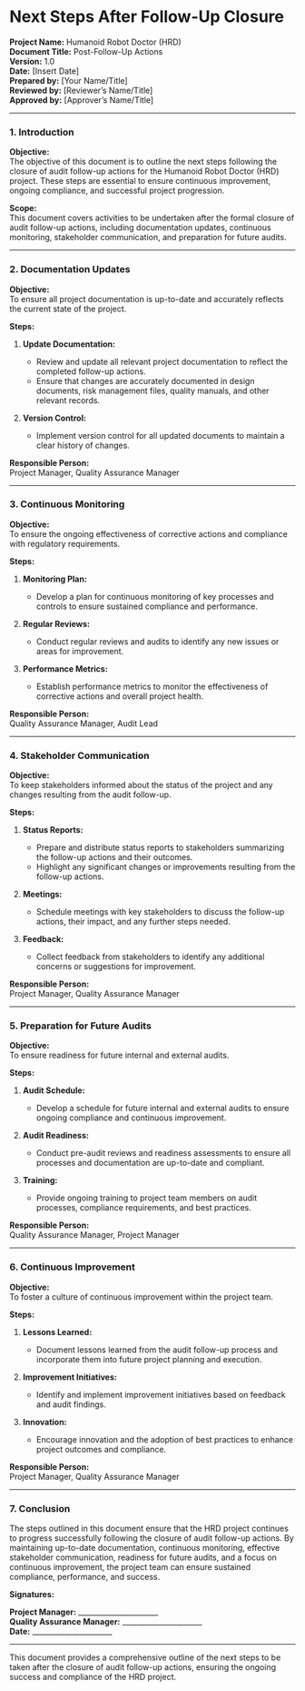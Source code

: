 # Next Steps After Follow-Up Closure

**Project Name:** Humanoid Robot Doctor (HRD)  
**Document Title:** Post-Follow-Up Actions  
**Version:** 1.0  
**Date:** [Insert Date]  
**Prepared by:** [Your Name/Title]  
**Reviewed by:** [Reviewer’s Name/Title]  
**Approved by:** [Approver’s Name/Title]

---

### 1. Introduction

**Objective:**  
The objective of this document is to outline the next steps following the closure of audit follow-up actions for the Humanoid Robot Doctor (HRD) project. These steps are essential to ensure continuous improvement, ongoing compliance, and successful project progression.

**Scope:**  
This document covers activities to be undertaken after the formal closure of audit follow-up actions, including documentation updates, continuous monitoring, stakeholder communication, and preparation for future audits.

---

### 2. Documentation Updates

**Objective:**  
To ensure all project documentation is up-to-date and accurately reflects the current state of the project.

**Steps:**
1. **Update Documentation:**
   - Review and update all relevant project documentation to reflect the completed follow-up actions.
   - Ensure that changes are accurately documented in design documents, risk management files, quality manuals, and other relevant records.

2. **Version Control:**
   - Implement version control for all updated documents to maintain a clear history of changes.

**Responsible Person:**  
Project Manager, Quality Assurance Manager

---

### 3. Continuous Monitoring

**Objective:**  
To ensure the ongoing effectiveness of corrective actions and compliance with regulatory requirements.

**Steps:**
1. **Monitoring Plan:**
   - Develop a plan for continuous monitoring of key processes and controls to ensure sustained compliance and performance.

2. **Regular Reviews:**
   - Conduct regular reviews and audits to identify any new issues or areas for improvement.

3. **Performance Metrics:**
   - Establish performance metrics to monitor the effectiveness of corrective actions and overall project health.

**Responsible Person:**  
Quality Assurance Manager, Audit Lead

---

### 4. Stakeholder Communication

**Objective:**  
To keep stakeholders informed about the status of the project and any changes resulting from the audit follow-up.

**Steps:**
1. **Status Reports:**
   - Prepare and distribute status reports to stakeholders summarizing the follow-up actions and their outcomes.
   - Highlight any significant changes or improvements resulting from the follow-up actions.

2. **Meetings:**
   - Schedule meetings with key stakeholders to discuss the follow-up actions, their impact, and any further steps needed.

3. **Feedback:**
   - Collect feedback from stakeholders to identify any additional concerns or suggestions for improvement.

**Responsible Person:**  
Project Manager, Quality Assurance Manager

---

### 5. Preparation for Future Audits

**Objective:**  
To ensure readiness for future internal and external audits.

**Steps:**
1. **Audit Schedule:**
   - Develop a schedule for future internal and external audits to ensure ongoing compliance and continuous improvement.

2. **Audit Readiness:**
   - Conduct pre-audit reviews and readiness assessments to ensure all processes and documentation are up-to-date and compliant.

3. **Training:**
   - Provide ongoing training to project team members on audit processes, compliance requirements, and best practices.

**Responsible Person:**  
Quality Assurance Manager, Project Manager

---

### 6. Continuous Improvement

**Objective:**  
To foster a culture of continuous improvement within the project team.

**Steps:**
1. **Lessons Learned:**
   - Document lessons learned from the audit follow-up process and incorporate them into future project planning and execution.

2. **Improvement Initiatives:**
   - Identify and implement improvement initiatives based on feedback and audit findings.

3. **Innovation:**
   - Encourage innovation and the adoption of best practices to enhance project outcomes and compliance.

**Responsible Person:**  
Project Manager, Quality Assurance Manager

---

### 7. Conclusion

The steps outlined in this document ensure that the HRD project continues to progress successfully following the closure of audit follow-up actions. By maintaining up-to-date documentation, continuous monitoring, effective stakeholder communication, readiness for future audits, and a focus on continuous improvement, the project team can ensure sustained compliance, performance, and success.

**Signatures:**

**Project Manager:** ______________________  
**Quality Assurance Manager:** ______________________  
**Date:** ______________________  

---

This document provides a comprehensive outline of the next steps to be taken after the closure of audit follow-up actions, ensuring the ongoing success and compliance of the HRD project.
